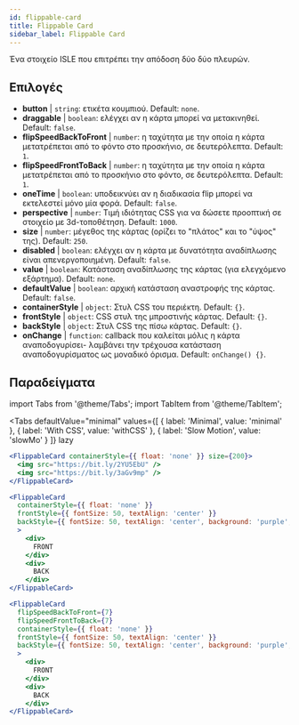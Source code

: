 ```yaml
---
id: flippable-card 
title: Flippable Card
sidebar_label: Flippable Card
---
```


Ένα στοιχείο ISLE που επιτρέπει την απόδοση δύο δύο πλευρών.

## Επιλογές

* __button__ | `string`: ετικέτα κουμπιού. Default: `none`.
* __draggable__ | `boolean`: ελέγχει αν η κάρτα μπορεί να μετακινηθεί. Default: `false`.
* __flipSpeedBackToFront__ | `number`: η ταχύτητα με την οποία η κάρτα μετατρέπεται από το φόντο στο προσκήνιο, σε δευτερόλεπτα. Default: `1`.
* __flipSpeedFrontToBack__ | `number`: η ταχύτητα με την οποία η κάρτα μετατρέπεται από το προσκήνιο στο φόντο, σε δευτερόλεπτα. Default: `1`.
* __oneTime__ | `boolean`: υποδεικνύει αν η διαδικασία flip μπορεί να εκτελεστεί μόνο μία φορά. Default: `false`.
* __perspective__ | `number`: Τιμή ιδιότητας CSS για να δώσετε προοπτική σε στοιχείο με 3d-τοποθέτηση. Default: `1000`.
* __size__ | `number`: μέγεθος της κάρτας (ορίζει το "πλάτος" και το "ύψος" της). Default: `250`.
* __disabled__ | `boolean`: ελέγχει αν η κάρτα με δυνατότητα αναδίπλωσης είναι απενεργοποιημένη. Default: `false`.
* __value__ | `boolean`: Κατάσταση αναδίπλωσης της κάρτας (για ελεγχόμενο εξάρτημα). Default: `none`.
* __defaultValue__ | `boolean`: αρχική κατάσταση αναστροφής της κάρτας. Default: `false`.
* __containerStyle__ | `object`: Στυλ CSS του περιέκτη. Default: `{}`.
* __frontStyle__ | `object`: CSS στυλ της μπροστινής κάρτας. Default: `{}`.
* __backStyle__ | `object`: Στυλ CSS της πίσω κάρτας. Default: `{}`.
* __onChange__ | `function`: callback που καλείται μόλις η κάρτα αναποδογυρίσει- λαμβάνει την τρέχουσα κατάσταση αναποδογυρίσματος ως μοναδικό όρισμα. Default: `onChange() {}`.


## Παραδείγματα

import Tabs from '@theme/Tabs';
import TabItem from '@theme/TabItem';

<Tabs
    defaultValue="minimal"
    values={[
        { label: 'Minimal', value: 'minimal' },
        { label: 'With CSS', value: 'withCSS' },
        { label: 'Slow Motion', value: 'slowMo' }
    ]}
    lazy
>

<TabItem value="minimal">

```jsx live
<FlippableCard containerStyle={{ float: 'none' }} size={200}>
  <img src="https://bit.ly/2YU5EbU" />
  <img src="https://bit.ly/3aGv9mp" />
</FlippableCard>
```

</TabItem>

<TabItem value="withCSS">

```jsx live
<FlippableCard 
  containerStyle={{ float: 'none' }} 
  frontStyle={{ fontSize: 50, textAlign: 'center' }} 
  backStyle={{ fontSize: 50, textAlign: 'center', background: 'purple', color: 'white' }} 
  >
    <div>
      FRONT
    </div>
    <div>
      BACK
    </div>
</FlippableCard>
```

</TabItem>

<TabItem value="slowMo">

```jsx live
<FlippableCard 
  flipSpeedBackToFront={7} 
  flipSpeedFrontToBack={7}   
  containerStyle={{ float: 'none' }} 
  frontStyle={{ fontSize: 50, textAlign: 'center' }} 
  backStyle={{ fontSize: 50, textAlign: 'center', background: 'purple', color: 'white' }} 
  >
    <div>
      FRONT
    </div>
    <div>
      BACK
    </div>
</FlippableCard>
```

</TabItem>

</Tabs>
